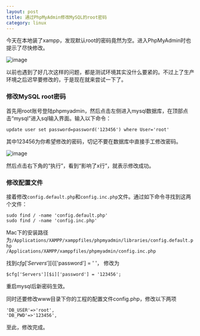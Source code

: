 ```yaml
---
layout: post
title: 通过PhpMyAdmin修改MySQL的root密码
category: linux
---
```


今天在本地装了xampp，发现默认root的密码竟然为空。进入PhpMyAdmin时也提示了尽快修改。

![image](http://7vigrt.com1.z0.glb.clouddn.com/blog_屏幕快照%202015-10-16%20下午5.34.31.png)

以前也遇到了好几次这样的问题，都是测试环境其实没什么要紧的。不过上了生产环境之后迟早要修改的，于是现在就来尝试一下了。


### 修改MySQL root密码
首先用root账号登陆phpmyadmin，然后点击左侧进入mysql数据库，在顶部点击“mysql”进入sql输入界面。输入以下命令：

	update user set password=password('123456') where User='root'

其中123456为你希望修改的密码，切记不要在数据库中直接手工修改密码。



![image](http://7vigrt.com1.z0.glb.clouddn.com/blog_屏幕快照%202015-10-16%20下午5.43.13.png)

然后点击右下角的“执行”，看到“影响了x行”，就表示修改成功。

### 修改配置文件

接着修改`config.default.php`和`config.inc.php`文件。通过如下命令寻找到这两个文件：

	sudo find / -name 'config.default.php'
	sudo find / -name 'config.inc.php'
	
Mac下的安装路径为`/Applications/XAMPP/xamppfiles/phpmyadmin/libraries/config.default.php`  
`/Applications/XAMPP/xamppfiles/phpmyadmin/config.inc.php`
	
找到$cfg['Servers'][$i]['password']  = ' '，
修改为
	
	$cfg['Servers'][$i]['password'] = '123456'; 
	
重启mysql后新密码生效。
 
 
同时还要修改www目录下你的工程的配置文件config.php，修改以下两项

	'DB_USER'=>'root', 
	'DB_PWD'=>'123456', 

至此，修改完成。